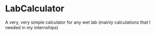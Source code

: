 # LabCalculator
A very, very simple calculator for any wet lab (mainly calculations that I needed in my internships)
